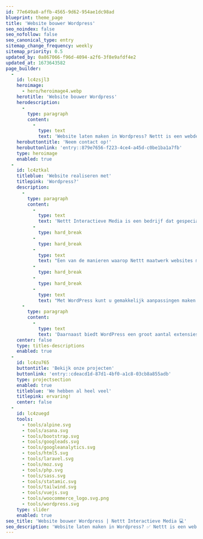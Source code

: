 ```yaml
---
id: 77e649a8-affb-4565-9d62-954ae1dc98ad
blueprint: theme_page
title: 'Website bouwer Wordpress'
seo_noindex: false
seo_nofollow: false
seo_canonical_type: entry
sitemap_change_frequency: weekly
sitemap_priority: 0.5
updated_by: 0a867066-f96d-4094-a2f6-3f8e9afdf4e2
updated_at: 1673643582
page_builder:
  -
    id: lc4zsjl3
    heroimage:
      - hero/heroimage4.webp
    herotitle: 'Website bouwer Wordpress'
    herodescription:
      -
        type: paragraph
        content:
          -
            type: text
            text: 'Website laten maken in Wordpress? Nettt is een webdesignbureau uit Herkenbosch, Roermond dat gespecialiseerd is in Wordpress!'
    herobuttontitle: 'Neem contact op!'
    herobuttonlink: 'entry::879e7656-f223-4ce4-a45d-c0be1ba1a7fb'
    type: heroimage
    enabled: true
  -
    id: lc4ztkal
    titleblue: 'Website realiseren met'
    titlepink: 'Wordpress?'
    description:
      -
        type: paragraph
        content:
          -
            type: text
            text: 'Nettt Interactieve Media is een bedrijf dat gespecialiseerd is in het maken van maatwerk websites. Dit betekent dat ze websites ontwikkelen die specifiek zijn afgestemd op de behoeften en doelen van hun klanten.'
          -
            type: hard_break
          -
            type: hard_break
          -
            type: text
            text: "Een van de manieren waarop Nettt maatwerk websites maakt, is door gebruik te maken van het contentmanagementsysteem (CMS) WordPress. WordPress is een van de meest populaire CMS's ter wereld en wordt gebruikt door miljoenen websites over de hele wereld."
          -
            type: hard_break
          -
            type: hard_break
          -
            type: text
            text: "Met WordPress kunt u gemakkelijk aanpassingen maken aan de website van een klant, zoals het toevoegen van nieuwe pagina's of het wijzigen van de lay-out. Dit betekent dat u de vrijheid heeft om de website te wijzigen en te updaten wanneer u dat wilt, zonder afhankelijk te zijn van het bedrijf!"
      -
        type: paragraph
        content:
          -
            type: text
            text: 'Daarnaast biedt WordPress een groot aantal extensies en plugins, wat betekent dat u in staat bent om aanvullende functionaliteiten toe te voegen aan een website, zoals een contactformulier of een afsprakenagenda.'
    center: false
    type: titles-descriptions
    enabled: true
  -
    id: lc4zu765
    buttontitle: 'Bekijk onze projecten'
    buttonlink: 'entry::cdeacd1d-87d1-4bf0-a1c8-03cb8a855adb'
    type: projectsection
    enabled: true
    titleblue: 'We hebben al heel veel'
    titlepink: ervaring!
    center: false
  -
    id: lc4zuegd
    tools:
      - tools/alpine.svg
      - tools/asana.svg
      - tools/bootstrap.svg
      - tools/googleads.svg
      - tools/googleanalytics.svg
      - tools/html5.svg
      - tools/laravel.svg
      - tools/moz.svg
      - tools/php.svg
      - tools/sass.svg
      - tools/statamic.svg
      - tools/tailwind.svg
      - tools/vuejs.svg
      - tools/woocommerce_logo.svg.png
      - tools/wordpress.svg
    type: slider
    enabled: true
seo_title: 'Website bouwer Wordpress | Nettt Interactieve Media 💻'
seo_description: 'Website laten maken in Wordpress? ✅ Nettt is een webdesignbureau uit Herkenbosch, Roermond dat gespecialiseerd is in Wordpress! 💻'
---
```

